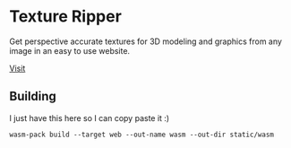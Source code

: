 # Texture Ripper
Get perspective accurate textures for 3D modeling and graphics from any image in an easy to use website.

[Visit](https://skylinecc.github.io/textrip/)

## Building
I just have this here so I can copy paste it :)

```
wasm-pack build --target web --out-name wasm --out-dir static/wasm
```